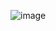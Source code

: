 ![image](https://user-images.githubusercontent.com/90040588/146323165-0ec033a6-873c-432d-8677-1e5b677616b4.png)
